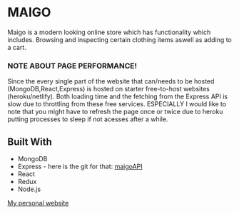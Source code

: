 # MAIGO

Maigo is a modern looking online store which has functionality which includes. Browsing and inspecting certain clothing items aswell as adding to a cart.

### NOTE ABOUT PAGE PERFORMANCE!

Since the every single part of the website that can/needs to be hosted (MongoDB,React,Express) is hosted on starter free-to-host websites (heroku/netlify). Both loading time and the fetching from the Express API is slow due to throttling from these free services. ESPECIALLY I would like to note that you might have to refresh the page once or twice due to heroku putting processes to sleep if not acesses after a while.


## Built With

* MongoDB
* Express - here is the git for that: [maigoAPI](https://williamkalin.netlify.com/)
* React
* Redux
* Node.js

 [My personal website](https://williamkalin.netlify.com/)

